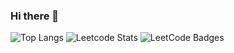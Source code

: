 ### Hi there 👋
![Top Langs](https://github-readme-stats.vercel.app/api/top-langs/?username=selvatharrun&layout=compact)
![Leetcode Stats](https://leetcard.jacoblin.cool/selvatharrun?ext=activity)
<img src="https://leetcode-badge-showcase.vercel.app/api?username={selvatharrun}&animated=true" alt="LeetCode Badges" />
